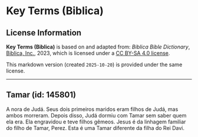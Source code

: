 # Key Terms (Biblica)

## License Information

**Key Terms (Biblica)** is based on and adapted from: _Biblica Bible Dictionary_, [Biblica, Inc.](https://www.biblica.com/), 2023, which is licensed under a [CC BY-SA 4.0 license](https://creativecommons.org/licenses/by-sa/4.0/legalcode.en).

This markdown version (created `2025-10-20`) is provided under the same license.



--------------------------------

## Tamar (id: 145801)

A nora de Judá. Seus dois primeiros maridos eram filhos de Judá, mas ambos morreram. Depois disso, Judá dormiu com Tamar sem saber quem ela era. Ela engravidou e teve filhos gêmeos. Jesus é da linhagem familiar do filho de Tamar, Perez. Esta é uma Tamar diferente da filha do Rei Davi.


